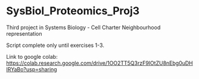 # SysBiol_Proteomics_Proj3
Third project in Systems Biology - Cell Charter Neighbourhood representation

Script complete only until exercises 1-3. 

Link to google colab: https://colab.research.google.com/drive/1OO2TT5Q3rzF9IOtZU8nEbg0uDHIRYaBo?usp=sharing
